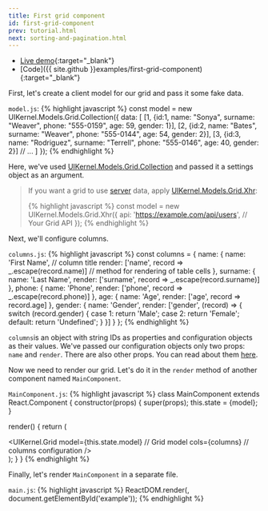 ```yaml
---
title: First grid component
id: first-grid-component
prev: tutorial.html
next: sorting-and-pagination.html
---
```


* [Live demo](/examples/first-grid-component/){:target="_blank"}
* [Code]({{ site.github }}examples/first-grid-component){:target="_blank"}


First, let's create a client model for our grid and pass it some fake data.

`model.js`:
{% highlight javascript %}
const model = new UIKernel.Models.Grid.Collection({
  data: [
    [1, {id:1, name: "Sonya", surname: "Weaver", phone: "555-0159", age: 59, gender: 1}],
    [2, {id:2, name: "Bates", surname: "Weaver", phone: "555-0144", age: 54, gender: 2}],
    [3, {id:3, name: "Rodriguez", surname: "Terrell", phone: "555-0146", age: 40, gender: 2}]
    // ...
  ]
});
{% endhighlight %}

Here, we've used [UIKernel.Models.Grid.Collection](/docs/grid-model-collection.html) and passed it a settings object as an argument.

>If you want a grid to use [server](/docs/server-side.html) data, apply [UIKernel.Models.Grid.Xhr](/docs/grid-model-xhr.html):
>
>{% highlight javascript %}
const model = new UIKernel.Models.Grid.Xhr({
    api: 'https://example.com/api/users', // Your Grid API
});
{% endhighlight %}

Next, we'll configure columns.

`columns.js`:
{% highlight javascript %}
const columns = {
  name: {
    name: 'First Name', // column title
    render: ['name', record => _.escape(record.name)] // method for rendering of table cells
  },
  surname: {
    name: 'Last Name',
    render: ['surname', record => _.escape(record.surname)]
  },
  phone: {
    name: 'Phone',
    render: ['phone', record => _.escape(record.phone)]
  },
  age: {
    name: 'Age',
    render: ['age', record => record.age]
  },
  gender: {
    name: 'Gender',
    render: ['gender', (record) => {
      switch (record.gender) {
        case 1:
          return 'Male';
        case 2:
          return 'Female';
        default:
          return 'Undefined';
      }
    }]
  }
};
{% endhighlight %}

`columns`is an object with string IDs as properties and configuration objects as their values.
We've passed our configuration objects only two props: `name` and `render`. There are also other props.
You can read about them [here](/docs/grid-columns.html).

Now we need to render our grid. Let's do it in the `render` method of another component named `MainComponent`.

`MainComponent.js`:
{% highlight javascript %}
class MainComponent extends React.Component {
  constructor(props) {
    super(props);
    this.state = {model};
  }

  render() {
    return (
      <div>
        <UIKernel.Grid
          model={this.state.model} // Grid model
          cols={columns} // columns configuration
        />
      </div>
    );
  }
}
{% endhighlight %}

Finally, let's render `MainComponent` in a separate file.

`main.js`:
{% highlight javascript %}
ReactDOM.render(<MainComponent/>, document.getElementById('example'));
{% endhighlight %}
